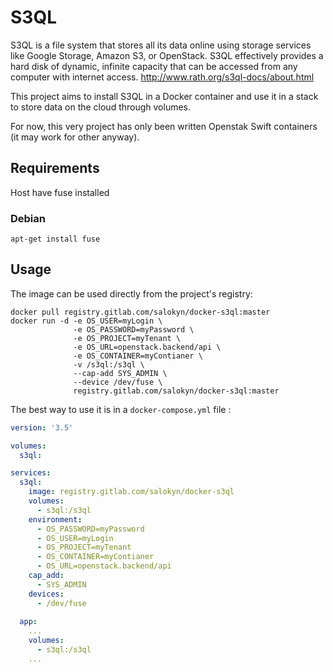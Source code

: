 # S3QL

S3QL is a file system that stores all its data online using storage services like Google Storage, Amazon S3, or OpenStack. S3QL effectively provides a hard disk of dynamic, infinite capacity that can be accessed from any computer with internet access.
http://www.rath.org/s3ql-docs/about.html

This project aims to install S3QL in a Docker container and use it in a stack to store data on the cloud through volumes.

For now, this very project has only been written Openstak Swift containers (it may work for other anyway).

## Requirements
Host have fuse installed
### Debian
```shell
apt-get install fuse
```

## Usage

The image can be used directly from the project's registry: 

```shell
docker pull registry.gitlab.com/salokyn/docker-s3ql:master
docker run -d -e OS_USER=myLogin \
              -e OS_PASSWORD=myPassword \
              -e OS_PROJECT=myTenant \
              -e OS_URL=openstack.backend/api \
              -e OS_CONTAINER=myContianer \
              -v /s3ql:/s3ql \
              --cap-add SYS_ADMIN \
              --device /dev/fuse \
              registry.gitlab.com/salokyn/docker-s3ql:master
```

The best way to use it is in a `docker-compose.yml` file :

```yaml
version: '3.5'

volumes:
  s3ql:

services:
  s3ql:
    image: registry.gitlab.com/salokyn/docker-s3ql
    volumes:
      - s3ql:/s3ql
    environment:
      - OS_PASSWORD=myPassword
      - OS_USER=myLogin
      - OS_PROJECT=myTenant
      - OS_CONTAINER=myContianer
      - OS_URL=openstack.backend/api
    cap_add:
      - SYS_ADMIN
    devices:
      - /dev/fuse
  
  app:
    ...
    volumes:
      - s3ql:/s3ql
    ...
```
